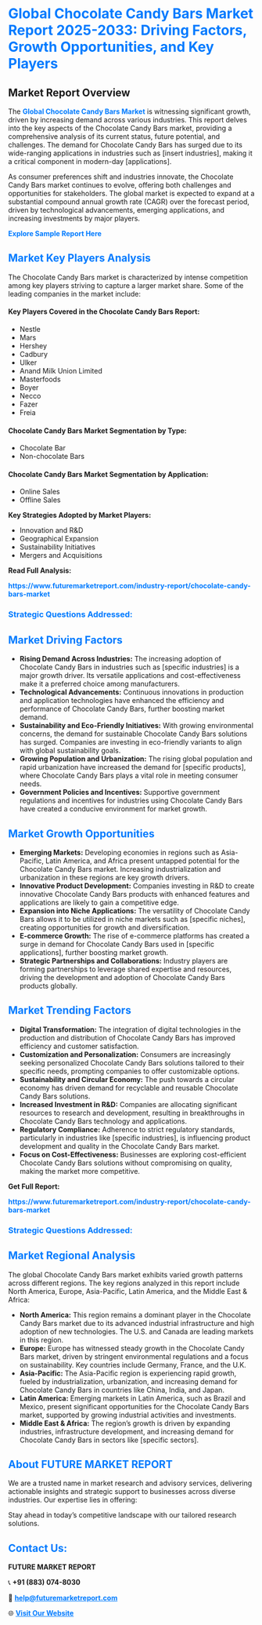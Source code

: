 <h1 style="color: #007BFF;">Global Chocolate Candy Bars Market Report 2025-2033: Driving Factors, Growth Opportunities, and Key Players</h1>

<section id="overview">
<h2>Market Report Overview</h2>
<p>The <a href="https://www.futuremarketreport.com/industry-report/chocolate-candy-bars-market" style="color: #007BFF; text-decoration: none;"><strong>Global Chocolate Candy Bars Market</strong></a> is witnessing significant growth, driven by increasing demand across various industries. This report delves into the key aspects of the Chocolate Candy Bars market, providing a comprehensive analysis of its current status, future potential, and challenges. The demand for Chocolate Candy Bars has surged due to its wide-ranging applications in industries such as [insert industries], making it a critical component in modern-day [applications].</p>
<p>As consumer preferences shift and industries innovate, the Chocolate Candy Bars market continues to evolve, offering both challenges and opportunities for stakeholders. The global market is expected to expand at a substantial compound annual growth rate (CAGR) over the forecast period, driven by technological advancements, emerging applications, and increasing investments by major players.</p>
</section>

<section id="overview">
<p><a href="https://www.futuremarketreport.com/request-sample/reportId=35634" style="color: #007BFF; text-decoration: none;"><strong>Explore Sample Report Here</strong></a></p>
</section>

<section id="key-players">
<h2 style="color: #007BFF;">Market Key Players Analysis</h2>
<p>The Chocolate Candy Bars market is characterized by intense competition among key players striving to capture a larger market share. Some of the leading companies in the market include:</p>
<h4>Key Players Covered in the Chocolate Candy Bars Report:</h4>
<ul><li>Nestle</li><li>Mars</li><li>Hershey</li><li>Cadbury</li><li>Ulker</li><li>Anand Milk Union Limited</li><li>Masterfoods</li><li>Boyer</li><li>Necco</li><li>Fazer</li><li>Freia</li></ul>
<h4>Chocolate Candy Bars Market Segmentation by Type:</h4>
<ul><li>Chocolate Bar</li><li>Non-chocolate Bars</li></ul>

<h4>Chocolate Candy Bars Market Segmentation by Application:</h4>
<ul><li>Online Sales</li><li>Offline Sales</li></ul>
<p><strong>Key Strategies Adopted by Market Players:</strong></p>
<ul>
<li>Innovation and R&D</li>
<li>Geographical Expansion</li>
<li>Sustainability Initiatives</li>
<li>Mergers and Acquisitions</li>
</ul>
</section>

<section>
<p><strong>Read Full Analysis: </strong></p><a href="https://www.futuremarketreport.com/industry-report/chocolate-candy-bars-market" style="color: #007BFF; text-decoration: none;"><strong>https://www.futuremarketreport.com/industry-report/chocolate-candy-bars-market</strong></a>
<h3 style="color: #007BFF;">Strategic Questions Addressed:</h3>
</section>

<section id="driving-factors">
<h2 style="color: #007BFF;">Market Driving Factors</h2>
<ul>
<li><strong>Rising Demand Across Industries:</strong> The increasing adoption of Chocolate Candy Bars in industries such as [specific industries] is a major growth driver. Its versatile applications and cost-effectiveness make it a preferred choice among manufacturers.</li>
<li><strong>Technological Advancements:</strong> Continuous innovations in production and application technologies have enhanced the efficiency and performance of Chocolate Candy Bars, further boosting market demand.</li>
<li><strong>Sustainability and Eco-Friendly Initiatives:</strong> With growing environmental concerns, the demand for sustainable Chocolate Candy Bars solutions has surged. Companies are investing in eco-friendly variants to align with global sustainability goals.</li>
<li><strong>Growing Population and Urbanization:</strong> The rising global population and rapid urbanization have increased the demand for [specific products], where Chocolate Candy Bars plays a vital role in meeting consumer needs.</li>
<li><strong>Government Policies and Incentives:</strong> Supportive government regulations and incentives for industries using Chocolate Candy Bars have created a conducive environment for market growth.</li>
</ul>
</section>

<section id="growth-opportunities">
<h2 style="color: #007BFF;">Market Growth Opportunities</h2>
<ul>
<li><strong>Emerging Markets:</strong> Developing economies in regions such as Asia-Pacific, Latin America, and Africa present untapped potential for the Chocolate Candy Bars market. Increasing industrialization and urbanization in these regions are key growth drivers.</li>
<li><strong>Innovative Product Development:</strong> Companies investing in R&D to create innovative Chocolate Candy Bars products with enhanced features and applications are likely to gain a competitive edge.</li>
<li><strong>Expansion into Niche Applications:</strong> The versatility of Chocolate Candy Bars allows it to be utilized in niche markets such as [specific niches], creating opportunities for growth and diversification.</li>
<li><strong>E-commerce Growth:</strong> The rise of e-commerce platforms has created a surge in demand for Chocolate Candy Bars used in [specific applications], further boosting market growth.</li>
<li><strong>Strategic Partnerships and Collaborations:</strong> Industry players are forming partnerships to leverage shared expertise and resources, driving the development and adoption of Chocolate Candy Bars products globally.</li>
</ul>
</section>

<section id="trending-factors">
<h2 style="color: #007BFF;">Market Trending Factors</h2>
<ul>
<li><strong>Digital Transformation:</strong> The integration of digital technologies in the production and distribution of Chocolate Candy Bars has improved efficiency and customer satisfaction.</li>
<li><strong>Customization and Personalization:</strong> Consumers are increasingly seeking personalized Chocolate Candy Bars solutions tailored to their specific needs, prompting companies to offer customizable options.</li>
<li><strong>Sustainability and Circular Economy:</strong> The push towards a circular economy has driven demand for recyclable and reusable Chocolate Candy Bars solutions.</li>
<li><strong>Increased Investment in R&D:</strong> Companies are allocating significant resources to research and development, resulting in breakthroughs in Chocolate Candy Bars technology and applications.</li>
<li><strong>Regulatory Compliance:</strong> Adherence to strict regulatory standards, particularly in industries like [specific industries], is influencing product development and quality in the Chocolate Candy Bars market.</li>
<li><strong>Focus on Cost-Effectiveness:</strong> Businesses are exploring cost-efficient Chocolate Candy Bars solutions without compromising on quality, making the market more competitive.</li>
</ul>
</section>

<section>
<p><strong>Get Full Report: </strong></p><a href="https://www.futuremarketreport.com/industry-report/chocolate-candy-bars-market" style="color: #007BFF; text-decoration: none;"><strong>https://www.futuremarketreport.com/industry-report/chocolate-candy-bars-market</strong></a>
<h3 style="color: #007BFF;">Strategic Questions Addressed:</h3>
</section>


<section id="regional-analysis">
<h2 style="color: #007BFF;">Market Regional Analysis</h2>
<p>The global Chocolate Candy Bars market exhibits varied growth patterns across different regions. The key regions analyzed in this report include North America, Europe, Asia-Pacific, Latin America, and the Middle East & Africa:</p>
<ul>
<li><strong>North America:</strong> This region remains a dominant player in the Chocolate Candy Bars market due to its advanced industrial infrastructure and high adoption of new technologies. The U.S. and Canada are leading markets in this region.</li>
<li><strong>Europe:</strong> Europe has witnessed steady growth in the Chocolate Candy Bars market, driven by stringent environmental regulations and a focus on sustainability. Key countries include Germany, France, and the U.K.</li>
<li><strong>Asia-Pacific:</strong> The Asia-Pacific region is experiencing rapid growth, fueled by industrialization, urbanization, and increasing demand for Chocolate Candy Bars in countries like China, India, and Japan.</li>
<li><strong>Latin America:</strong> Emerging markets in Latin America, such as Brazil and Mexico, present significant opportunities for the Chocolate Candy Bars market, supported by growing industrial activities and investments.</li>
<li><strong>Middle East & Africa:</strong> The region’s growth is driven by expanding industries, infrastructure development, and increasing demand for Chocolate Candy Bars in sectors like [specific sectors].</li>
</ul>
</section>

<footer>
<h2 style="color: #007BFF;">About FUTURE MARKET REPORT</h2>
<p>We are a trusted name in market research and advisory services, delivering actionable insights and strategic support to businesses across diverse industries. Our expertise lies in offering:</p>

<p>Stay ahead in today’s competitive landscape with our tailored research solutions.</p>

<h2 style="color: #007BFF;">Contact Us:</h2>
<p><strong>FUTURE MARKET REPORT</strong></p>
<p>📞 <strong>+91 (883) 074-8030</strong></p>
<p>📧 <strong><a href="mailto:help@futuremarketreport.com" style="color: #007BFF;">help@futuremarketreport.com</a></strong></p>
<p>🌐 <strong><a href="https://www.futuremarketreport.com/" style="color: #007BFF;">Visit Our Website</a></strong></p>
</footer>